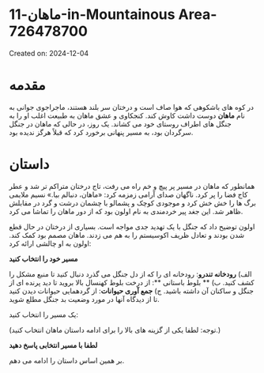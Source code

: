 # ماهان-11-in-Mountainous Area-726478700

Created on: 2024-12-04

**مقدمه**
=================

در کوه های باشکوهی که هوا صاف است و درختان سر بلند هستند، ماجراجوی جوانی به نام **ماهان** دوست داشت کاوش کند. کنجکاوی و عشق ماهان به طبیعت اغلب او را به جنگل های اطراف روستای خود می کشاند. یک روز، در حالی که ماهان در جنگل سرگردان بود، به مسیر پنهانی برخورد کرد که قبلاً هرگز ندیده بود.

**داستان**
==========

همانطور که ماهان در مسیر پر پیچ و خم راه می رفت، تاج درختان متراکم تر شد و عطر کاج فضا را پر کرد. ناگهان صدای آرامی زمزمه کرد: «ماهان، دنبالم بیا.» نسیم ملایمی برگ ها را خش خش کرد و موجودی کوچک و پشمالو با چشمان درشت و گرد در مقابلش ظاهر شد. این جغد پیر خردمندی به نام اولون بود که از دور ماهان را تماشا می کرد.

اولون توضیح داد که جنگل با یک تهدید جدی مواجه است. بسیاری از درختان در حال قطع شدن بودند و تعادل ظریف اکوسیستم را به هم می زدند. ماهان مصمم بود کمک کند. اولون به او چالشی ارائه کرد:

**مسیر خود را انتخاب کنید**

الف) **رودخانه تندرو**: رودخانه ای را که از دل جنگل می گذرد دنبال کنید تا منبع مشکل را کشف کنید.
ب) ** بلوط باستانی **: از درخت بلوط کهنسال بالا بروید تا دید پرنده ای از جنگل و ساکنان آن داشته باشید.
ج) **جمع آوری حیوانات**: از گردهمایی حیوانات دیدن کنید تا از دیدگاه آنها در مورد وضعیت بد جنگل مطلع شوید.

یک مسیر را انتخاب کنید:

(توجه: لطفا یکی از گزینه های بالا را برای ادامه داستان ماهان انتخاب کنید.)

**لطفا با مسیر انتخابی پاسخ دهید**

بر همین اساس داستان را ادامه می دهم.